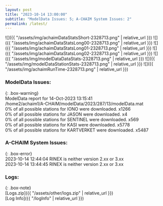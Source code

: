 ```yaml
---
layout: post
title: "2023-10-14 13:00:00"
subtitle: "ModelData Issues: 5; A-CHAIM System Issues: 2"
permalink: /latest/
---
```


![]({{ "/assets/img/achaimDataStatsShort-2328713.png" | relative_url }})
![]({{ "/assets/img/achaimDataStatsLong00-2328713.png" | relative_url }})
![]({{ "/assets/img/achaimDataStatsLong01-2328713.png" | relative_url }})
![]({{ "/assets/img/achaimDataStatsLong02-2328713.png" | relative_url }})
![]({{ "/assets/img/modelDataDataStats-2328713.png" | relative_url }})
![]({{ "/assets/img/modelDataStationStats-2328713.png" | relative_url }})
![]({{ "/assets/img/achaimRunTime-2328713.png" | relative_url }})


### ModelData Issues:  
  
{: .box-warning}  
 ModelData report for 14-Oct-2023 13:15:41   
 /home2/achaim1/A-CHAIM/modelData/2023/287/13/modelData.mat   
 0% of all possible stations for IONO were downloaded. x1266   
 0% of all possible stations for JASON were downloaded. x4   
 0% of all possible stations for SENTINEL were downloaded. x569   
 0% of all possible stations for KASI were downloaded. x5778   
 0% of all possible stations for KARTVERKET were downloaded. x5487   
  
### A-CHAIM System Issues:  
  
{: .box-error}  
2023-10-14 12:44:04 RINEX is neither version 2.xx or 3.xx  
2023-10-14 13:44:45 RINEX is neither version 2.xx or 3.xx  

### Logs:  
  
{: .box-note}  
[Logs.zip]({{ "/assets/other/logs.zip" | relative_url }})  
[Log Info]({{ "/logInfo" | relative_url }})  
